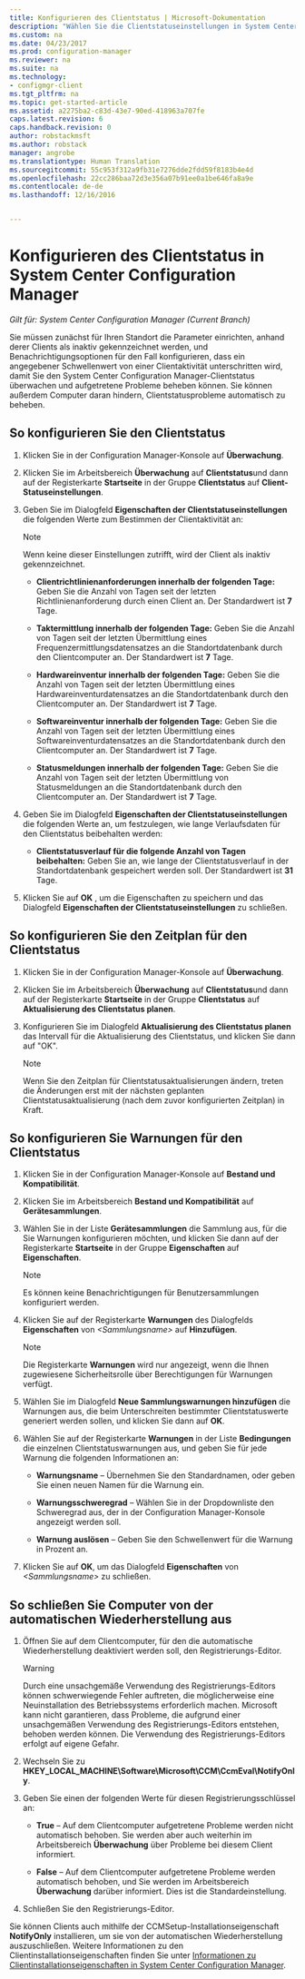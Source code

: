 ```yaml
---
title: Konfigurieren des Clientstatus | Microsoft-Dokumentation
description: "Wählen Sie die Clientstatuseinstellungen in System Center Configuration Manager aus."
ms.custom: na
ms.date: 04/23/2017
ms.prod: configuration-manager
ms.reviewer: na
ms.suite: na
ms.technology:
- configmgr-client
ms.tgt_pltfrm: na
ms.topic: get-started-article
ms.assetid: a2275ba2-c83d-43e7-90ed-418963a707fe
caps.latest.revision: 6
caps.handback.revision: 0
author: robstackmsft
ms.author: robstack
manager: angrobe
ms.translationtype: Human Translation
ms.sourcegitcommit: 55c953f312a9fb31e7276dde2fdd59f8183b4e4d
ms.openlocfilehash: 22cc286baa72d3e356a07b91ee0a1be646fa8a9e
ms.contentlocale: de-de
ms.lasthandoff: 12/16/2016


---
```

# <a name="how-to-configure-client-status-in-system-center-configuration-manager"></a>Konfigurieren des Clientstatus in System Center Configuration Manager

*Gilt für: System Center Configuration Manager (Current Branch)*

Sie müssen zunächst für Ihren Standort die Parameter einrichten, anhand derer Clients als inaktiv gekennzeichnet werden, und Benachrichtigungsoptionen für den Fall konfigurieren, dass ein angegebener Schwellenwert von einer Clientaktivität unterschritten wird, damit Sie den System Center Configuration Manager-Clientstatus überwachen und aufgetretene Probleme beheben können. Sie können außerdem Computer daran hindern, Clientstatusprobleme automatisch zu beheben.  

##  <a name="BKMK_1"></a> So konfigurieren Sie den Clientstatus  

1.  Klicken Sie in der Configuration Manager-Konsole auf **Überwachung**.  

2.  Klicken Sie im Arbeitsbereich **Überwachung** auf **Clientstatus**und dann auf der Registerkarte **Startseite** in der Gruppe **Clientstatus** auf **Client-Statuseinstellungen**.  

3.  Geben Sie im Dialogfeld **Eigenschaften der Clientstatuseinstellungen** die folgenden Werte zum Bestimmen der Clientaktivität an:  

    > [!NOTE]  
    >  Wenn keine dieser Einstellungen zutrifft, wird der Client als inaktiv gekennzeichnet.  

    -   **Clientrichtlinienanforderungen innerhalb der folgenden Tage:** Geben Sie die Anzahl von Tagen seit der letzten Richtlinienanforderung durch einen Client an. Der Standardwert ist **7** Tage.  

    -   **Taktermittlung innerhalb der folgenden Tage:** Geben Sie die Anzahl von Tagen seit der letzten Übermittlung eines Frequenzermittlungsdatensatzes an die Standortdatenbank durch den Clientcomputer an. Der Standardwert ist **7** Tage.  

    -   **Hardwareinventur innerhalb der folgenden Tage:** Geben Sie die Anzahl von Tagen seit der letzten Übermittlung eines Hardwareinventurdatensatzes an die Standortdatenbank durch den Clientcomputer an. Der Standardwert ist **7** Tage.  

    -   **Softwareinventur innerhalb der folgenden Tage:** Geben Sie die Anzahl von Tagen seit der letzten Übermittlung eines Softwareinventurdatensatzes an die Standortdatenbank durch den Clientcomputer an. Der Standardwert ist **7** Tage.  

    -   **Statusmeldungen innerhalb der folgenden Tage:** Geben Sie die Anzahl von Tagen seit der letzten Übermittlung von Statusmeldungen an die Standortdatenbank durch den Clientcomputer an. Der Standardwert ist **7** Tage.  

4.  Geben Sie im Dialogfeld **Eigenschaften der Clientstatuseinstellungen** die folgenden Werte an, um festzulegen, wie lange Verlaufsdaten für den Clientstatus beibehalten werden:  

    -   **Clientstatusverlauf für die folgende Anzahl von Tagen beibehalten:** Geben Sie an, wie lange der Clientstatusverlauf in der Standortdatenbank gespeichert werden soll. Der Standardwert ist **31** Tage.  

5.  Klicken Sie auf **OK** , um die Eigenschaften zu speichern und das Dialogfeld **Eigenschaften der Clientstatuseinstellungen** zu schließen.  

##  <a name="BKMK_Schedule"></a> So konfigurieren Sie den Zeitplan für den Clientstatus  

1.  Klicken Sie in der Configuration Manager-Konsole auf **Überwachung**.  

2.  Klicken Sie im Arbeitsbereich **Überwachung** auf **Clientstatus**und dann auf der Registerkarte **Startseite** in der Gruppe **Clientstatus** auf **Aktualisierung des Clientstatus planen**.  

3.  Konfigurieren Sie im Dialogfeld **Aktualisierung des Clientstatus planen** das Intervall für die Aktualisierung des Clientstatus, und klicken Sie dann auf "OK".  

    > [!NOTE]  
    >  Wenn Sie den Zeitplan für Clientstatusaktualisierungen ändern, treten die Änderungen erst mit der nächsten geplanten Clientstatusaktualisierung (nach dem zuvor konfigurierten Zeitplan) in Kraft.  

##  <a name="BKMK_2"></a> So konfigurieren Sie Warnungen für den Clientstatus  

1.  Klicken Sie in der Configuration Manager-Konsole auf **Bestand und Kompatibilität**.  

2.  Klicken Sie im Arbeitsbereich **Bestand und Kompatibilität** auf **Gerätesammlungen**.  

3.  Wählen Sie in der Liste **Gerätesammlungen** die Sammlung aus, für die Sie Warnungen konfigurieren möchten, und klicken Sie dann auf der Registerkarte **Startseite** in der Gruppe **Eigenschaften** auf **Eigenschaften**.  

    > [!NOTE]  
    >  Es können keine Benachrichtigungen für Benutzersammlungen konfiguriert werden.  

4.  Klicken Sie auf der Registerkarte **Warnungen** des Dialogfelds **Eigenschaften** von *&lt;Sammlungsname\>* auf **Hinzufügen**.  

    > [!NOTE]  
    >  Die Registerkarte **Warnungen** wird nur angezeigt, wenn die Ihnen zugewiesene Sicherheitsrolle über Berechtigungen für Warnungen verfügt.  

5.  Wählen Sie im Dialogfeld **Neue Sammlungswarnungen hinzufügen** die Warnungen aus, die beim Unterschreiten bestimmter Clientstatuswerte generiert werden sollen, und klicken Sie dann auf **OK**.  

6.  Wählen Sie auf der Registerkarte **Warnungen** in der Liste **Bedingungen** die einzelnen Clientstatuswarnungen aus, und geben Sie für jede Warnung die folgenden Informationen an:  

    -   **Warnungsname** – Übernehmen Sie den Standardnamen, oder geben Sie einen neuen Namen für die Warnung ein.  

    -   **Warnungsschweregrad** – Wählen Sie in der Dropdownliste den Schweregrad aus, der in der Configuration Manager-Konsole angezeigt werden soll.  

    -   **Warnung auslösen** – Geben Sie den Schwellenwert für die Warnung in Prozent an.  

7.  Klicken Sie auf **OK**, um das Dialogfeld **Eigenschaften** von *&lt;Sammlungsname\>* zu schließen.  

##  <a name="BKMK_3"></a> So schließen Sie Computer von der automatischen Wiederherstellung aus  

1.  Öffnen Sie auf dem Clientcomputer, für den die automatische Wiederherstellung deaktiviert werden soll, den Registrierungs-Editor.  

    > [!WARNING]  
    >  Durch eine unsachgemäße Verwendung des Registrierungs-Editors können schwerwiegende Fehler auftreten, die möglicherweise eine Neuinstallation des Betriebssystems erforderlich machen. Microsoft kann nicht garantieren, dass Probleme, die aufgrund einer unsachgemäßen Verwendung des Registrierungs-Editors entstehen, behoben werden können. Die Verwendung des Registrierungs-Editors erfolgt auf eigene Gefahr.  

2.  Wechseln Sie zu **HKEY_LOCAL_MACHINE\Software\Microsoft\CCM\CcmEval\NotifyOnly**.  

3.  Geben Sie einen der folgenden Werte für diesen Registrierungsschlüssel an:  

    -   **True** – Auf dem Clientcomputer aufgetretene Probleme werden nicht automatisch behoben. Sie werden aber auch weiterhin im Arbeitsbereich **Überwachung** über Probleme bei diesem Client informiert.  

    -   **False** – Auf dem Clientcomputer aufgetretene Probleme werden automatisch behoben, und Sie werden im Arbeitsbereich **Überwachung** darüber informiert. Dies ist die Standardeinstellung.  

4.  Schließen Sie den Registrierungs-Editor.  

 Sie können Clients auch mithilfe der CCMSetup-Installationseigenschaft **NotifyOnly** installieren, um sie von der automatischen Wiederherstellung auszuschließen. Weitere Informationen zu den Clientinstallationseigenschaften finden Sie unter [Informationen zu Clientinstallationseigenschaften in System Center Configuration Manager](../../../core/clients/deploy/about-client-installation-properties.md).  

